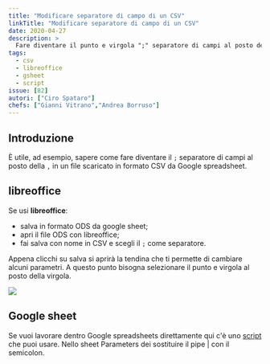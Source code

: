 ```yaml
---
title: "Modificare separatore di campo di un CSV"
linkTitle: "Modificare separatore di campo di un CSV"
date: 2020-04-27
description: >
  Fare diventare il punto e virgola ";" separatore di campi al posto della virgola "," in un file scaricato come formato CSV da Google Spreadsheet
tags:
  - csv
  - libreoffice
  - gsheet
  - script
issue: [82]
autori: ["Ciro Spataro"]
chefs: ["Gianni Vitrano","Andrea Borruso"]
---
```



## Introduzione

È utile, ad esempio, sapere come fare diventare il `;` separatore di campi al posto della `,` in un file scaricato in formato CSV da Google spreadsheet.

## libreoffice

Se usi **libreoffice**:
- salva in formato ODS da google sheet;
- apri il file ODS con libreoffice;
- fai salva con nome in CSV e scegli il `;` come separatore.

Appena clicchi su salva si aprirà la tendina che ti permette di cambiare alcuni parametri. A questo punto bisogna selezionare il punto e virgola al posto della virgola.

![](https://user-images.githubusercontent.com/30607/62115840-6550d180-b2b9-11e9-8df5-cc8e67849972.png)

## Google sheet

Se vuoi lavorare dentro Google spreadsheets direttamente qui c'è uno [script](https://stackoverflow.com/questions/49248498/how-can-i-export-to-csv-with-pipe-delimiter) che puoi usare. Nello sheet Parameters dei sostituire il pipe | con il semicolon.



